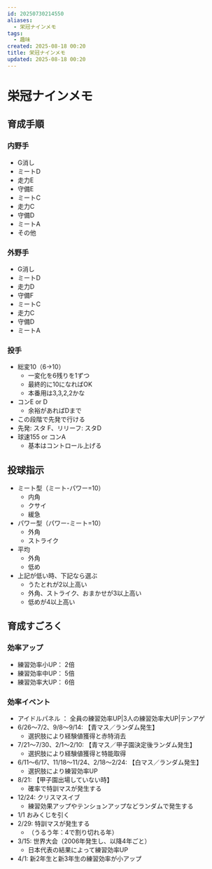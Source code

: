 ```yaml
---
id: 20250730214550
aliases:
  - 栄冠ナインメモ
tags:
  - 趣味
created: 2025-08-18 00:20
title: 栄冠ナインメモ
updated: 2025-08-18 00:20
---
```


# 栄冠ナインメモ

## 育成手順

### 内野手

- G消し
- ミートD
- 走力E
- 守備E
- ミートC
- 走力C
- 守備D
- ミートA
- その他

### 外野手

- G消し
- ミートD
- 走力D
- 守備F
- ミートC
- 走力C
- 守備D
- ミートA

### 投手

- 総変10（6→10）
    - 一変化を6残りを1ずつ
    - 最終的に10になればOK
    - 本番用は3,3,2,2かな
- コンE or D
    - 余裕があればDまで
- この段階で先発で行ける
- 先発: スタ F、リリーフ: スタD
- 球速155 or コンA
    - 基本はコントロール上げる

## 投球指示

- ミート型（ミート-パワー=10）
    - 内角
    - クサイ
    - 緩急
- パワー型（パワー-ミート=10）
    - 外角
    - ストライク
- 平均
    - 外角
    - 低め
- 上記が低い時、下記なら選ぶ
    - うたとれが2以上高い
    - 外角、ストライク、おまかせが3以上高い
    - 低めが4以上高い

## 育成すごろく

### 効率アップ

- 練習効率小UP： 2倍
- 練習効率中UP： 5倍
- 練習効率大UP： 6倍

### 効率イベント

- アイドルパネル ： 全員の練習効率UP|3人の練習効率大UP|テンアゲ
- 6/26〜7/2、9/8〜9/14: 【青マス／ランダム発生】
    - 選択肢により経験値獲得と赤特消去
- 7/21〜7/30、2/1〜2/10: 【青マス／甲子園決定後ランダム発生】
    - 選択肢により経験値獲得と特能取得
- 6/11〜6/17、11/18〜11/24、2/18〜2/24: 【白マス／ランダム発生】
    - 選択肢により練習効率UP
- 8/21: 【甲子園出場していない時】
    - 確率で特訓マスが発生する
- 12/24: クリスマスイブ
    - 練習効果アップやテンションアップなどランダムで発生する
- 1/1 おみくじを引く
- 2/29: 特訓マスが発生する
    - （うるう年：4で割り切れる年）
- 3/15: 世界大会（2006年発生し、以降4年ごと）
    - 日本代表の結果によって練習効率UP
- 4/1: 新2年生と新3年生の練習効率が小アップ



